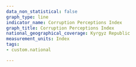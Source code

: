 ```yaml
---
data_non_statistical: false
graph_type: line
indicator_name: Corruption Perceptions Index
graph_title: Corruption Perceptions Index
national_geographical_coverage: Kyrgyz Republic
measurement_units: Index
tags:
- custom.national

---
```

